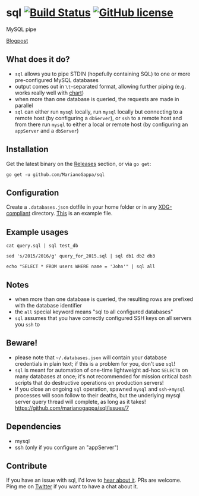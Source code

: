 # sql [![Build Status](https://img.shields.io/travis/marianogappa/parseq.svg)](https://travis-ci.org/marianogappa/parseq) [![GitHub license](https://img.shields.io/badge/license-MIT-blue.svg)](https://raw.githubusercontent.com/MarianoGappa/sd/master/LICENSE)

MySQL pipe

[Blogpost](https://movio.co/en/blog/improving-with-sql-and-charts/)

## What does it do?

- `sql` allows you to pipe STDIN (hopefully containing SQL) to one or more pre-configured MySQL databases
- output comes out in `\t`-separated format, allowing further piping (e.g. works really well with [chart](https://github.com/MarianoGappa/chart))
- when more than one database is queried, the requests are made in parallel
- `sql` can either run `mysql` locally, run `mysql` locally but connecting to a remote host (by configuring a `dbServer`), or `ssh` to a remote host and from there run `mysql` to either a local or remote host (by configuring an `appServer` and a `dbServer`)

## Installation

Get the latest binary on the [Releases](https://github.com/MarianoGappa/sql/releases) section, or via `go get`:
```
go get -u github.com/MarianoGappa/sql
```

## Configuration

Create a `.databases.json` dotfile in your home folder or in any [XDG-compliant](https://standards.freedesktop.org/basedir-spec/basedir-spec-latest.html) directory. [This](.databases.json.example) is an example file.

## Example usages

```
cat query.sql | sql test_db

sed 's/2015/2016/g' query_for_2015.sql | sql db1 db2 db3

echo "SELECT * FROM users WHERE name = 'John'" | sql all
```

## Notes

- when more than one database is queried, the resulting rows are prefixed with the database identifier
- the `all` special keyword means "sql to all configured databases"
- `sql` assumes that you have correctly configured SSH keys on all servers you `ssh` to

## Beware!

- please note that `~/.databases.json` will contain your database credentials in plain text; if this is a problem for you, don't use `sql`!
- `sql` is meant for automation of one-time lightweight ad-hoc `SELECT`s on many databases at once; it's not recommended for mission critical bash scripts that do destructive operations on production servers!
- If you close an ongoing `sql` operation, spawned `mysql` and `ssh`->`mysql` processes will soon follow to their deaths, but the underlying mysql server query thread will complete, as long as it takes! https://github.com/marianogappa/sql/issues/7

## Dependencies

- mysql
- ssh (only if you configure an "appServer")

## Contribute

If you have an issue with sql, I'd love to [hear about it](https://github.com/marianogappa/sql/issues/new). PRs are welcome. Ping me on [Twitter](https://twitter.com/MarianoGappa) if you want to have a chat about it.
